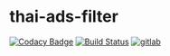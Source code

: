 # thai-ads-filter
[![Codacy Badge](https://api.codacy.com/project/badge/Grade/340466ecd018409f827af79380129bd3)](https://app.codacy.com/app/adblock-thai/thai-ads-filter?utm_source=github.com&utm_medium=referral&utm_content=adblock-thai/thai-ads-filter&utm_campaign=Badge_Grade_Dashboard)
[![Build Status](https://travis-ci.org/adblock-thai/thai-ads-filter.svg?branch=master)](https://travis-ci.org/adblock-thai/thai-ads-filter)
[![gitlab](https://img.shields.io/badge/gitlab-mirror-red.svg?logo=gitlab)](https://gitlab.com/adblock-thai/thai-ads-filter)
